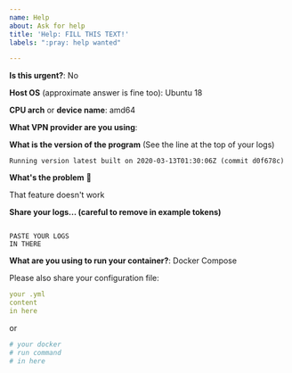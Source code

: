 ```yaml
---
name: Help
about: Ask for help
title: 'Help: FILL THIS TEXT!'
labels: ":pray: help wanted"

---
```


<!---
⚠️ If this about a Docker configuration problem or another service:
Start a discussion at https://github.com/qdm12/gluetun/discussions/new
OR I WILL INSTA-CLOSE YOUR ISSUE.
-->

<!---
⚠️ Answer the following or I'll insta-close your issue
-->

**Is this urgent?**: No

**Host OS** (approximate answer is fine too): Ubuntu 18

**CPU arch** or **device name**: amd64

**What VPN provider are you using**:

**What is the version of the program** (See the line at the top of your logs)

```
Running version latest built on 2020-03-13T01:30:06Z (commit d0f678c)
```

**What's the problem** 🤔

That feature doesn't work

**Share your logs... (careful to remove in example tokens)**

```log

PASTE YOUR LOGS
IN THERE

```

**What are you using to run your container?**: Docker Compose

<!---
💡 You can highlight your code with https://docs.github.com/en/github/writing-on-github/working-with-advanced-formatting/creating-and-highlighting-code-blocks#syntax-highlight
-->

Please also share your configuration file:

```yml
your .yml
content
in here
```

or

```sh
# your docker
# run command
# in here
```
